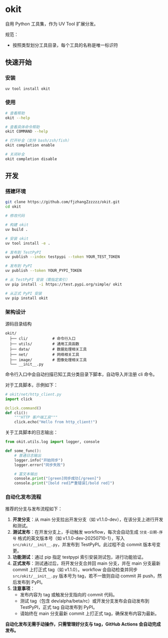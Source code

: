 # okit

自用 Python 工具集，作为 UV Tool 扩展分发。

规范：
- 按照类型划分工具目录，每个工具的名称是唯一标识符


## 快速开始

### 安装

```bash
uv tool install okit
```

### 使用

```bash
# 查看帮助
okit --help

# 查看具体命令帮助
okit COMMAND --help

# 打开补全（支持 bash/zsh/fish）
okit completion enable

# 关闭补全
okit completion disable
```

## 开发

### 搭建环境

```bash
git clone https://github.com/fjzhangZzzzzz/okit.git
cd okit

# 修改代码

# 构建 okit
uv build .

# 安装 okit
uv tool install -e .

# 发布到 TestPyPI
uv publish --index testpypi --token YOUR_TEST_TOKEN

# 发布到 PyPI
uv publish --token YOUR_PYPI_TOKEN

# 从 TestPyPI 安装（需指定索引）
uv pip install -i https://test.pypi.org/simple/ okit

# 从正式 PyPI 安装
uv pip install okit
```

### 架构设计

源码目录结构
```
okit/
  ├── cli/           # 命令行入口
  ├── utils/         # 通用工具函数
  ├── data/          # 数据处理相关工具
  ├── net/           # 网络相关工具
  ├── image/         # 图像处理相关工具
  └── __init__.py
```

命令行入口中会自动扫描已知工具分类目录下脚本，自动导入并注册 cli 命令。

对于工具脚本，示例如下：
```python
# okit/net/http_client.py
import click

@click.command()
def cli():
    """HTTP 客户端工具"""
    click.echo("Hello from http_client!")
```

关于工具脚本的日志输出：
```python
from okit.utils.log import logger, console

def some_func():
    # 普通日志输出
    logger.info("开始同步")
    logger.error("同步失败")

    # 富文本输出
    console.print("[green]同步成功[/green]")
    console.print("[bold red]严重错误[/bold red]")
```

### 自动化发布流程

推荐的分支与发布流程如下：

1. **开发分支**：从 main 分支拉出开发分支（如 v1.1.0-dev），在该分支上进行开发和测试。
2. **测试发布**：在开发分支上，手动触发 workflow，每次会自动生成 `分支-日期-序号` 格式的英文版本号（如 v1.1.0-dev-20250710-1），写入 `src/okit/__init__.py`，并发布到 TestPyPI。此过程不会 commit 版本号变更。
3. **功能测试**：通过 pip 指定 testpypi 索引安装测试包，进行功能验证。
4. **正式发布**：测试通过后，将开发分支合并回 main 分支，并在 main 分支最新 commit 上打正式 tag（如 v1.1.0）。workflow 会自动检查并同步 `src/okit/__init__.py` 版本号为 tag，若不一致则自动 commit 并 push，然后发布到 PyPI。
5. **注意事项**：
   - 发布内容为 tag 或触发分支指向的 commit 代码。
   - 测试 tag（包含 dev/alpha/beta/rc）或开发分支发布会自动发布到 TestPyPI，正式 tag 自动发布到 PyPI。
   - 请始终在 main 分支最新 commit 上打正式 tag，确保发布内容为最新。

**自动化发布无需手动操作，只需管理好分支与 tag，GitHub Actions 会自动完成发布。**